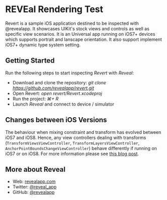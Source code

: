 # REVEal Rendering Test

Revert is a sample iOS application destined to be inspected with @revealapp. It showcases UIKit's stock views and controls as well as specific view scenarios. It is an Universal app running on iOS7+ devices which supports portrait and lanscape orientation. It also support implement iOS7+ dynamic type system setting.

## Getting Started

Run the following steps to start inspecting _Revert_ with _Reveal_:

- Download and clone the repository: _git clone https://github.com/revealapp/revert.git_
- Open Revert: _open revert/Revert.xcodeproj_
- Run the project: _⌘+ R_
- Launch _Reveal_ and connect to device / simulator

## Changes between iOS Versions

The behaviour when mixing constraint and transform has evolved between iOS7 and iOS8. Hence, any view controllers dealing with transforms (`TransformViewsViewController`, `TransformLayersViewController`, `AnchorPointBoundsChangeViewController`) behave differently if running on iOS7 or on iOS8. For more information please see [this blog post](http://revealapp.com/blog/constraints-and-transforms.html).

## More about Reveal

- Web: [revealapp.com](https://www.revealapp.com)
- Twitter: [@reveal_app](https://twitter.com/reveal_app)
- GitHub: [@revealapp](https://github.com/revealapp)